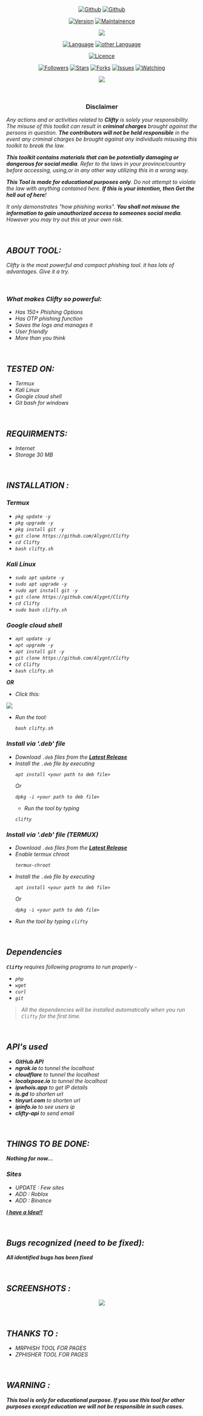 <p align="center">
<a href="https://github.com/shivamadhau"><img title="Github" src="https://img.shields.io/badge/shivamadhau-grey?style=for-the-badge&logo=github"></a>
<a href="https://github.com/shivamadhau/graffiti"><img title="Github" src="https://img.shields.io/badge/Graffiti-blue?style=for-the-badge"></a>
</p>

<p align="center">
<a href="https://github.com/Alygnt/Clifty"><img title="Version" src="https://img.shields.io/badge/Version-1.0-green.svg"></a>
<a href="https://github.com/Alygnt/Clifty"><img title="Maintainence" src="https://img.shields.io/badge/Maintained%3F-yes-green.svg"></a>
</p>

<p align="center">
<img src="https://raw.githubusercontent.com/Alygnt/phisher-modules/clifty/pics/banner.png">
</p>
                                                                                          
<p align="center">
<a href="https://github.com/Alygnt"><img title="Language" src="https://img.shields.io/badge/Made%20with-Bash-1f425f.svg?v=103"></a>
<a href="https://github.com/Alygnt"><img title="other Language" src="https://img.shields.io/badge/Other%20Languages-Html, PHP, Javascript, CSS, etc-1f425f.svg?v=103"></a>
</p>

<p align="center">
<a href="https://github.com/Alygnt/Clifty/blob/main/LICENSE"><img title="Licence" src="https://img.shields.io/badge/License-GNU General Public License v3.0-blue.svg"></a>
</p>

<p align="center">
<a href="https://github.com/Alygnt"><img title="Followers" src="https://img.shields.io/github/followers/Alygnt?color=blue&style=flat-square"></a>
<a href="https://github.com/Alygnt/clifty"><img title="Stars" src="https://img.shields.io/github/stars/Alygnt/clifty?color=red&style=flat-square"></a>
<a href="https://github.com/Alygnt/clifty"><img title="Forks" src="https://img.shields.io/github/forks/Alygnt/clifty?color=red&style=flat-square"></a>
<a href="https://github.com/Alygnt/clifty"><img title="Issues" src="https://img.shields.io/github/issues/Alygnt/clifty?color=red&style=flat-square"></a>
<a href="https://github.com/Alygnt/clifty"><img title="Watching" src="https://img.shields.io/github/watchers/Alygnt/clifty?label=Watchers&color=blue&style=flat-square"></a>
</p>

<p align="center">
<img src="https://raw.githubusercontent.com/Alygnt/phisher-modules/clifty/pics/poster.png">
</p>

<br>

<h3><p align="center">Disclaimer</p></h3>

<i>Any actions and or activities related to <b>Clifty</b> is solely your responsibility. The misuse of this toolkit can result in <b>criminal charges</b> brought against the persons in question. <b>The contributors will not be held responsible</b> in the event any criminal charges be brought against any individuals misusing this toolkit to break the law.

<b>This toolkit contains materials that can be potentially damaging or dangerous for social media</b>. Refer to the laws in your province/country before accessing, using,or in any other way utilizing this in a wrong way.

<b>This Tool is made for educational purposes only</b>. Do not attempt to violate the law with anything contained here. <b>If this is your intention, then Get the hell out of here</b>!

It only demonstrates "how phishing works". <b>You shall not misuse the information to gain unauthorized access to someones social media</b>. However you may try out this at your own risk.

<br>

## ABOUT TOOL:
Clifty is the most powerful and compact phishing tool. it has lots of advantages. Give it a try.
  
<br>
                                         
### What makes Clifty so powerful:
* Has 150+ Phishing Options
* Has OTP phishing function
* Saves the logs and manages it
* User friendly
* More than you think

<br>

## TESTED ON:
* Termux
* Kali Linux
* Google cloud shell
* Git bash for windows

<br>

## REQUIRMENTS:
* Internet
* Storage 30 MB

<br>

## INSTALLATION :

### Termux
* `pkg update -y`
* `pkg upgrade -y`
* `pkg install git -y`
* `git clone https://github.com/Alygnt/Clifty`
* `cd Clifty`
* `bash clifty.sh`

### Kali Linux
* `sudo apt update -y`
* `sudo apt upgrade -y`
* `sudo apt install git -y`
* `git clone https://github.com/Alygnt/Clifty`
* `cd Clifty`
* `sudo bash clifty.sh`

### Google cloud shell
* `apt update -y`
* `apt upgrade -y`
* `apt install git -y`
* `git clone https://github.com/Alygnt/Clifty`
* `cd Clifty`
* `bash clifty.sh`

**OR**

- Click this:
<p align="left">
  <a href="https://shell.cloud.google.com/cloudshell/open?cloudshell_git_repo=https://github.com/Alygnt/Clifty.git&tutorial=README.md" target="_blank"><img src="https://gstatic.com/cloudssh/images/open-btn.svg"></a>
  </p>

- Run the tool:
  ```
  bash clifty.sh
  ```

### Install via '.deb' file
- Download `.deb` files from the [**Latest Release**](https://github.com/Alygnt/Clifty/releases/latest)
- Install the `.deb` file by executing
  ```
  apt install <your path to deb file>
  ```
  Or
  ```
  dpkg -i <your path to deb file>
  ```
  - Run the tool by typing
  ```
  clifty
  ```

### Install via '.deb' file (TERMUX)
- Download `.deb` files from the [**Latest Release**](https://github.com/Alygnt/Clifty/releases/latest)
- Enable termux chroot
  ```
  termux-chroot
  ```
- Install the `.deb` file by executing
  ```
  apt install <your path to deb file>
  ```
  Or
  ```
  dpkg -i <your path to deb file>
  ```
 - Run the tool by typing
  `clifty`

<br>

## Dependencies
**`Clifty`** requires following programs to run properly -
- `php`
- `wget`
- `curl`
- `git`
>  All the dependencies will be installed automatically when you run `Clifty` for the first time.

<br>

## API's used
- **GitHub API**
- **ngrok.io** to tunnel the localhost
- **cloudflare** to tunnel the localhost
- **localxpose.io** to tunnel the localhost
- **ipwhois.app** to get IP details
- **is.gd** to shorten url
- **tinyurl.com** to shorten url
- **ipinfo.io** to see users ip
- **clifty-api** to send email

<br>

## THINGS TO BE DONE:
**Nothing for now...**

### Sites 
- UPDATE : Few sites
- ADD : Roblox
- ADD : Binance

**<a href="https://github.com/Alygnt/Clifty/discussions/new?category=ideas">I have a Idea!!</a>**

<br>

## Bugs recognized (need to be fixed):
**All identified bugs has been fixed**

<br>

## SCREENSHOTS :
<p align="center">
<img src="https://github.com/Alygnt/phisher-modules/blob/clifty/screenshot/clifty_ss_1.5.gif?raw=true">
</p>

<br>
  
## THANKS TO :
* MRPHISH TOOL FOR PAGES
* ZPHISHER TOOL FOR PAGES

<br>
  
## WARNING :
***This tool is only for educational purpose. If you use this tool for other purposes except education we will not be responsible in such cases.***
